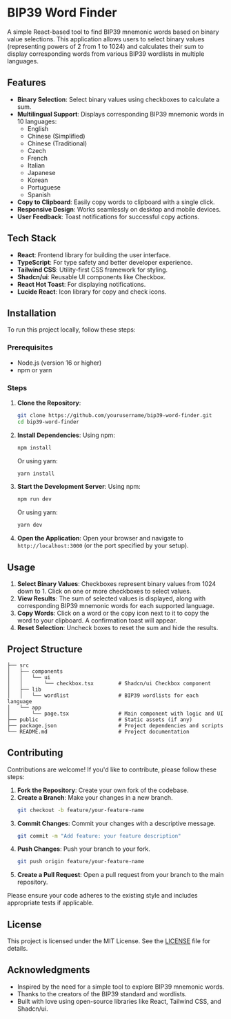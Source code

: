 # BIP39 Word Finder

A simple React-based tool to find BIP39 mnemonic words based on binary value selections. This application allows users to select binary values (representing powers of 2 from 1 to 1024) and calculates their sum to display corresponding words from various BIP39 wordlists in multiple languages.

## Features

- **Binary Selection**: Select binary values using checkboxes to calculate a sum.
- **Multilingual Support**: Displays corresponding BIP39 mnemonic words in 10 languages:
  - English
  - Chinese (Simplified)
  - Chinese (Traditional)
  - Czech
  - French
  - Italian
  - Japanese
  - Korean
  - Portuguese
  - Spanish
- **Copy to Clipboard**: Easily copy words to clipboard with a single click.
- **Responsive Design**: Works seamlessly on desktop and mobile devices.
- **User Feedback**: Toast notifications for successful copy actions.

## Tech Stack

- **React**: Frontend library for building the user interface.
- **TypeScript**: For type safety and better developer experience.
- **Tailwind CSS**: Utility-first CSS framework for styling.
- **Shadcn/ui**: Reusable UI components like Checkbox.
- **React Hot Toast**: For displaying notifications.
- **Lucide React**: Icon library for copy and check icons.

## Installation

To run this project locally, follow these steps:

### Prerequisites

- Node.js (version 16 or higher)
- npm or yarn

### Steps

1. **Clone the Repository**:
   ```bash
   git clone https://github.com/yourusername/bip39-word-finder.git
   cd bip39-word-finder
   ```

2. **Install Dependencies**:
   Using npm:
   ```bash
   npm install
   ```
   Or using yarn:
   ```bash
   yarn install
   ```

3. **Start the Development Server**:
   Using npm:
   ```bash
   npm run dev
   ```
   Or using yarn:
   ```bash
   yarn dev
   ```

4. **Open the Application**:
   Open your browser and navigate to `http://localhost:3000` (or the port specified by your setup).

## Usage

1. **Select Binary Values**: Checkboxes represent binary values from 1024 down to 1. Click on one or more checkboxes to select values.
2. **View Results**: The sum of selected values is displayed, along with corresponding BIP39 mnemonic words for each supported language.
3. **Copy Words**: Click on a word or the copy icon next to it to copy the word to your clipboard. A confirmation toast will appear.
4. **Reset Selection**: Uncheck boxes to reset the sum and hide the results.

## Project Structure

```
├── src
│   ├── components
│   │   └── ui
│   │       └── checkbox.tsx        # Shadcn/ui Checkbox component
│   ├── lib
│   │   └── wordlist                # BIP39 wordlists for each language
│   └── app
│       └── page.tsx                # Main component with logic and UI
├── public                          # Static assets (if any)
├── package.json                    # Project dependencies and scripts
└── README.md                       # Project documentation
```

## Contributing

Contributions are welcome! If you'd like to contribute, please follow these steps:

1. **Fork the Repository**: Create your own fork of the codebase.
2. **Create a Branch**: Make your changes in a new branch.
   ```bash
   git checkout -b feature/your-feature-name
   ```
3. **Commit Changes**: Commit your changes with a descriptive message.
   ```bash
   git commit -m "Add feature: your feature description"
   ```
4. **Push Changes**: Push your branch to your fork.
   ```bash
   git push origin feature/your-feature-name
   ```
5. **Create a Pull Request**: Open a pull request from your branch to the main repository.

Please ensure your code adheres to the existing style and includes appropriate tests if applicable.

## License

This project is licensed under the MIT License. See the [LICENSE](LICENSE) file for details.

## Acknowledgments

- Inspired by the need for a simple tool to explore BIP39 mnemonic words.
- Thanks to the creators of the BIP39 standard and wordlists.
- Built with love using open-source libraries like React, Tailwind CSS, and Shadcn/ui.


